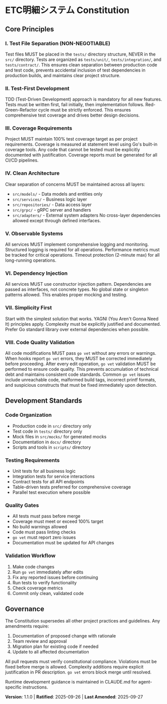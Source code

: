 <!--
Sync Impact Report:
Version: 1.0.0 → 1.1.0 (Added Code Quality Validation principle for immediate go vet error correction)
Modified Principles:
- Added Principle VIII: Code Quality Validation

Templates Requiring Updates:
✅ Constitution updated with new principle
⚠ CLAUDE.md - May need update to include go vet instructions
⚠ plan-template.md - May need update for quality validation tasks
⚠ tasks-template.md - May need update for validation checkpoints

Follow-up TODOs:
- Update CLAUDE.md with specific go vet handling instructions
- Consider adding pre-commit hooks for go vet validation
-->

# ETC明細システム Constitution

## Core Principles

### I. Test File Separation (NON-NEGOTIABLE)
Test files MUST be placed in the `tests/` directory structure, NEVER in the `src/` directory.
Tests are organized as `tests/unit/`, `tests/integration/`, and `tests/contract/`.
This ensures clean separation between production code and test code, prevents accidental
inclusion of test dependencies in production builds, and maintains clear project structure.

### II. Test-First Development
TDD (Test-Driven Development) approach is mandatory for all new features.
Tests must be written first, fail initially, then implementation follows.
Red-Green-Refactor cycle must be strictly enforced.
This ensures comprehensive test coverage and drives better design decisions.

### III. Coverage Requirements
Project MUST maintain 100% test coverage target as per project requirements.
Coverage is measured at statement level using Go's built-in coverage tools.
Any code that cannot be tested must be explicitly documented with justification.
Coverage reports must be generated for all CI/CD pipelines.

### IV. Clean Architecture
Clear separation of concerns MUST be maintained across all layers:
- `src/models/` - Data models and entities only
- `src/services/` - Business logic layer
- `src/repositories/` - Data access layer
- `src/grpc/` - gRPC server and handlers
- `src/adapters/` - External system adapters
No cross-layer dependencies allowed except through defined interfaces.

### V. Observable Systems
All services MUST implement comprehensive logging and monitoring.
Structured logging is required for all operations.
Performance metrics must be tracked for critical operations.
Timeout protection (2-minute max) for all long-running operations.

### VI. Dependency Injection
All services MUST use constructor injection pattern.
Dependencies are passed as interfaces, not concrete types.
No global state or singleton patterns allowed.
This enables proper mocking and testing.

### VII. Simplicity First
Start with the simplest solution that works.
YAGNI (You Aren't Gonna Need It) principles apply.
Complexity must be explicitly justified and documented.
Prefer Go standard library over external dependencies when possible.

### VIII. Code Quality Validation
All code modifications MUST pass `go vet` without any errors or warnings.
When hooks report `go vet` errors, they MUST be corrected immediately before proceeding.
After every edit operation, `go vet` validation MUST be performed to ensure code quality.
This prevents accumulation of technical debt and maintains consistent code standards.
Common `go vet` issues include unreachable code, malformed build tags, incorrect printf formats,
and suspicious constructs that must be fixed immediately upon detection.

## Development Standards

### Code Organization
- Production code in `src/` directory only
- Test code in `tests/` directory only
- Mock files in `src/mocks/` for generated mocks
- Documentation in `docs/` directory
- Scripts and tools in `scripts/` directory

### Testing Requirements
- Unit tests for all business logic
- Integration tests for service interactions
- Contract tests for all API endpoints
- Table-driven tests preferred for comprehensive coverage
- Parallel test execution where possible

### Quality Gates
- All tests must pass before merge
- Coverage must meet or exceed 100% target
- No build warnings allowed
- Code must pass linting checks
- `go vet` must report zero issues
- Documentation must be updated for API changes

### Validation Workflow
1. Make code changes
2. Run `go vet` immediately after edits
3. Fix any reported issues before continuing
4. Run tests to verify functionality
5. Check coverage metrics
6. Commit only clean, validated code

## Governance

The Constitution supersedes all other project practices and guidelines.
Any amendments require:
1. Documentation of proposed change with rationale
2. Team review and approval
3. Migration plan for existing code if needed
4. Update to all affected documentation

All pull requests must verify constitutional compliance.
Violations must be fixed before merge is allowed.
Complexity additions require explicit justification in PR description.
`go vet` errors block merge until resolved.

Runtime development guidance is maintained in CLAUDE.md for agent-specific instructions.

**Version**: 1.1.0 | **Ratified**: 2025-09-26 | **Last Amended**: 2025-09-27
